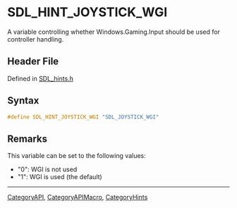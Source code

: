 # SDL_HINT_JOYSTICK_WGI

A variable controlling whether Windows.Gaming.Input should be used for controller handling.

## Header File

Defined in [SDL_hints.h](https://github.com/libsdl-org/SDL/blob/SDL2/include/SDL_hints.h)

## Syntax

```c
#define SDL_HINT_JOYSTICK_WGI "SDL_JOYSTICK_WGI"
```

## Remarks

This variable can be set to the following values:

- "0": WGI is not used
- "1": WGI is used (the default)





----
[CategoryAPI](CategoryAPI), [CategoryAPIMacro](CategoryAPIMacro), [CategoryHints](CategoryHints)

